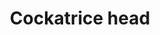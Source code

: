 ---
layout: item
title: Cockatrice head
item-id: 7976
datatable: true
id: 7976
name: "Cockatrice head"
members: true
lowalch: 800
highalch: 1200
examine: "I should get it stuffed!"
monsters:
  - id: 419
    name: "Cockatrice"
    members: true
    combat_level: 37
    wiki_url: "https://oldschool.runescape.wiki/w/Cockatrice"
    drops:
      - quantity: "1"
        rarity: 0.001
        drop_requirements: null
  - id: 7393
    name: "Cockathrice"
    members: true
    combat_level: 89
    wiki_url: "https://oldschool.runescape.wiki/w/Cockathrice"
    drops:
      - quantity: "1"
        rarity: 0.001
        drop_requirements: null
---